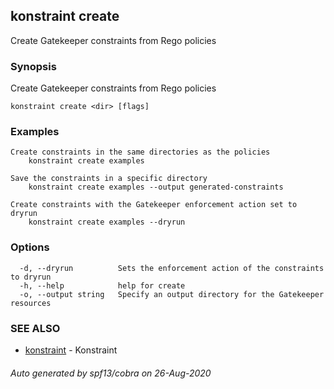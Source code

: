 ## konstraint create

Create Gatekeeper constraints from Rego policies

### Synopsis

Create Gatekeeper constraints from Rego policies

```
konstraint create <dir> [flags]
```

### Examples

```
Create constraints in the same directories as the policies
	konstraint create examples

Save the constraints in a specific directory
	konstraint create examples --output generated-constraints

Create constraints with the Gatekeeper enforcement action set to dryrun
	konstraint create examples --dryrun
```

### Options

```
  -d, --dryrun          Sets the enforcement action of the constraints to dryrun
  -h, --help            help for create
  -o, --output string   Specify an output directory for the Gatekeeper resources
```

### SEE ALSO

* [konstraint](konstraint.md)	 - Konstraint

###### Auto generated by spf13/cobra on 26-Aug-2020
